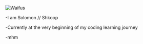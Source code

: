 ![Waifus](https://count.getloli.com/get/@shko-op?theme=rule34)

  -I am Solomon // Shkoop
  
  -Currently at the very beginning of my coding learning journey
  
  -mhm

<!---
Shko-op/Shko-op is a ✨ special ✨ repository because its `README.md` (this file) appears on your GitHub profile.
You can click the Preview link to take a look at your changes.
--->

